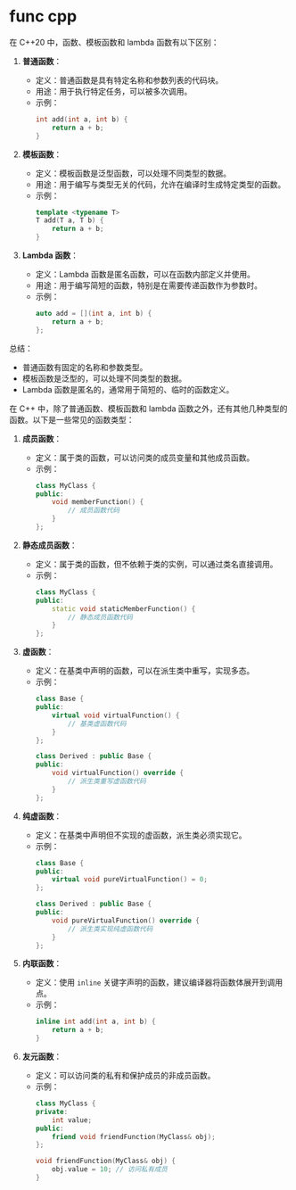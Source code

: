 # func cpp

在 C++20 中，函数、模板函数和 lambda 函数有以下区别：

1. **普通函数**：
   - 定义：普通函数是具有特定名称和参数列表的代码块。
   - 用途：用于执行特定任务，可以被多次调用。
   - 示例：
     ```cpp
     int add(int a, int b) {
         return a + b;
     }
     ```

2. **模板函数**：
   - 定义：模板函数是泛型函数，可以处理不同类型的数据。
   - 用途：用于编写与类型无关的代码，允许在编译时生成特定类型的函数。
   - 示例：
     ```cpp
     template <typename T>
     T add(T a, T b) {
         return a + b;
     }
     ```

3. **Lambda 函数**：
   - 定义：Lambda 函数是匿名函数，可以在函数内部定义并使用。
   - 用途：用于编写简短的函数，特别是在需要传递函数作为参数时。
   - 示例：
     ```cpp
     auto add = [](int a, int b) {
         return a + b;
     };
     ```

总结：
- 普通函数有固定的名称和参数类型。
- 模板函数是泛型的，可以处理不同类型的数据。
- Lambda 函数是匿名的，通常用于简短的、临时的函数定义。


在 C++ 中，除了普通函数、模板函数和 lambda 函数之外，还有其他几种类型的函数。以下是一些常见的函数类型：

1. **成员函数**：
   - 定义：属于类的函数，可以访问类的成员变量和其他成员函数。
   - 示例：
     ```cpp
     class MyClass {
     public:
         void memberFunction() {
             // 成员函数代码
         }
     };
     ```

2. **静态成员函数**：
   - 定义：属于类的函数，但不依赖于类的实例，可以通过类名直接调用。
   - 示例：
     ```cpp
     class MyClass {
     public:
         static void staticMemberFunction() {
             // 静态成员函数代码
         }
     };
     ```

3. **虚函数**：
   - 定义：在基类中声明的函数，可以在派生类中重写，实现多态。
   - 示例：
     ```cpp
     class Base {
     public:
         virtual void virtualFunction() {
             // 基类虚函数代码
         }
     };

     class Derived : public Base {
     public:
         void virtualFunction() override {
             // 派生类重写虚函数代码
         }
     };
     ```

4. **纯虚函数**：
   - 定义：在基类中声明但不实现的虚函数，派生类必须实现它。
   - 示例：
     ```cpp
     class Base {
     public:
         virtual void pureVirtualFunction() = 0;
     };

     class Derived : public Base {
     public:
         void pureVirtualFunction() override {
             // 派生类实现纯虚函数代码
         }
     };
     ```

5. **内联函数**：
   - 定义：使用 `inline` 关键字声明的函数，建议编译器将函数体展开到调用点。
   - 示例：
     ```cpp
     inline int add(int a, int b) {
         return a + b;
     }
     ```

6. **友元函数**：
   - 定义：可以访问类的私有和保护成员的非成员函数。
   - 示例：
     ```cpp
     class MyClass {
     private:
         int value;
     public:
         friend void friendFunction(MyClass& obj);
     };

     void friendFunction(MyClass& obj) {
         obj.value = 10; // 访问私有成员
     }
     ```
